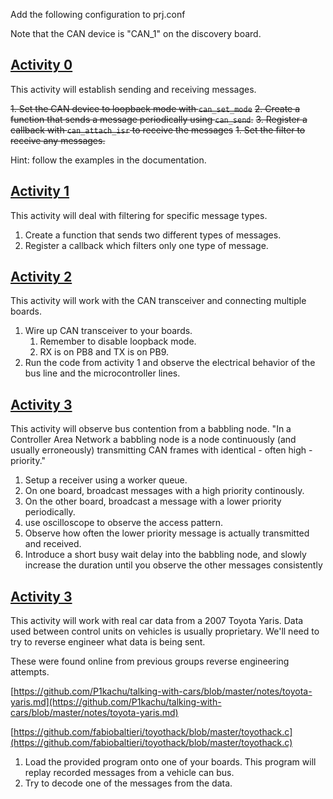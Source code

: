 Add the following configuration to prj.conf

Note that the CAN device is "CAN_1" on the discovery board.

## [Activity 0](https://github.com/uofu-emb/rtos/tree/main/labs/7.networking#activity-0)

This activity will establish sending and receiving messages.

~~1. Set the CAN device to loopback mode with `can_set_mode`~~
~~2. Create a function that sends a message periodically using `can_send`.~~
~~3. Register a callback with `can_attach_isr` to receive the messages~~
    ~~1. Set the filter to receive any messages.~~

Hint: follow the examples in the documentation.

## [Activity 1](https://github.com/uofu-emb/rtos/tree/main/labs/7.networking#activity-1)

This activity will deal with filtering for specific message types.

1. Create a function that sends two different types of messages.
2. Register a callback which filters only one type of message.

## [Activity 2](https://github.com/uofu-emb/rtos/tree/main/labs/7.networking#activity-2)

This activity will work with the CAN transceiver and connecting multiple boards.

1. Wire up CAN transceiver to your boards.
    1. Remember to disable loopback mode.
    2. RX is on PB8 and TX is on PB9.
2. Run the code from activity 1 and observe the electrical behavior of the bus line and the microcontroller lines.

## [Activity 3](https://github.com/uofu-emb/rtos/tree/main/labs/7.networking#activity-3)

This activity will observe bus contention from a babbling node. "In a Controller Area Network a babbling node is a node continuously (and usually erroneously) transmitting CAN frames with identical - often high - priority."

1. Setup a receiver using a worker queue.
2. On one board, broadcast messages with a high priority continously.
3. On the other board, broadcast a message with a lower priority periodically.
4. use oscilloscope to observe the access pattern.
5. Observe how often the lower priority message is actually transmitted and received.
6. Introduce a short busy wait delay into the babbling node, and slowly increase the duration until you observe the other messages consistently

## [Activity 3](https://github.com/uofu-emb/rtos/tree/main/labs/7.networking#activity-3-1)

This activity will work with real car data from a 2007 Toyota Yaris. Data used between control units on vehicles is usually proprietary. We'll need to try to reverse engineer what data is being sent.

These were found online from previous groups reverse engineering attempts.

[https://github.com/P1kachu/talking-with-cars/blob/master/notes/toyota-yaris.md](https://github.com/P1kachu/talking-with-cars/blob/master/notes/toyota-yaris.md)

[https://github.com/fabiobaltieri/toyothack/blob/master/toyothack.c](https://github.com/fabiobaltieri/toyothack/blob/master/toyothack.c)

1. Load the provided program onto one of your boards. This program will replay recorded messages from a vehicle can bus.
2. Try to decode one of the messages from the data.